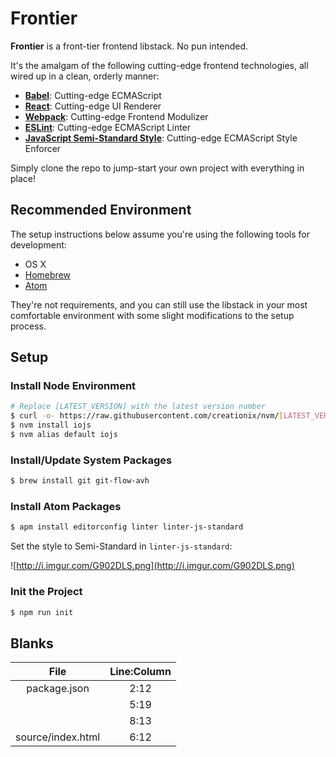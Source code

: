 Frontier
========

**Frontier** is a front-tier frontend libstack. No pun intended.

It's the amalgam of the following cutting-edge frontend technologies, all wired up in a clean, orderly manner:

* [**Babel**](https://github.com/babel/babel): Cutting-edge ECMAScript
* [**React**](https://github.com/facebook/react): Cutting-edge UI Renderer
* [**Webpack**](https://github.com/webpack/webpack): Cutting-edge Frontend Modulizer
* [**ESLint**](https://github.com/eslint/eslint): Cutting-edge ECMAScript Linter
* [**JavaScript Semi-Standard Style**](https://github.com/Flet/semistandard): Cutting-edge ECMAScript Style Enforcer

Simply clone the repo to jump-start your own project with everything in place!

Recommended Environment
-----------------------

The setup instructions below assume you're using the following tools for development:

* OS X
* [Homebrew](http://brew.sh/)
* [Atom](https://atom.io/)

They're not requirements, and you can still use the libstack in your most comfortable environment with some slight modifications to the setup process.

Setup
-----

### Install Node Environment

```bash
# Replace [LATEST_VERSION] with the latest version number
$ curl -o- https://raw.githubusercontent.com/creationix/nvm/[LATEST_VERSION]/install.sh | bash
$ nvm install iojs
$ nvm alias default iojs
```

### Install/Update System Packages

```bash
$ brew install git git-flow-avh
```

### Install Atom Packages

```bash
$ apm install editorconfig linter linter-js-standard
```

Set the style to Semi-Standard in `linter-js-standard`:

![http://i.imgur.com/G902DLS.png](http://i.imgur.com/G902DLS.png)

### Init the Project

```bash
$ npm run init
```

Blanks
------

| File | Line:Column |
| :--: | :---------: |
| package.json | 2:12 |
|              | 5:19 |
|              | 8:13 |
| source/index.html | 6:12 |

